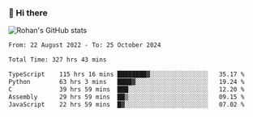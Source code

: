 ### 👋 Hi there 

<!--
**rohznmdev/rohznmdev** is a ✨ _special_ ✨ repository because its `README.md` (this file) appears on your GitHub profile.

Here are some ideas to get you started:

- 🔭 I’m currently working on ...
- 🌱 I’m currently learning Ruby and Ruby on Rails
- 👯 I’m looking to collaborate on ...
- 🤔 I’m looking for help with ...
- 💬 Ask me about ...
- 📫 How to reach me: ...
- 😄 Pronouns: ...
- ⚡ Fun fact: ...
-->
![Rohan's GitHub stats](https://github-readme-stats.vercel.app/api?username=rohznmdev&theme=dark&show_icons=true)

<!--START_SECTION:waka-->

```txt
From: 22 August 2022 - To: 25 October 2024

Total Time: 327 hrs 43 mins

TypeScript    115 hrs 16 mins ████████▓░░░░░░░░░░░░░░░░   35.17 %
Python        63 hrs 3 mins   ████▓░░░░░░░░░░░░░░░░░░░░   19.24 %
C             39 hrs 59 mins  ███░░░░░░░░░░░░░░░░░░░░░░   12.20 %
Assembly      29 hrs 59 mins  ██▒░░░░░░░░░░░░░░░░░░░░░░   09.15 %
JavaScript    22 hrs 59 mins  █▓░░░░░░░░░░░░░░░░░░░░░░░   07.02 %
```

<!--END_SECTION:waka-->
